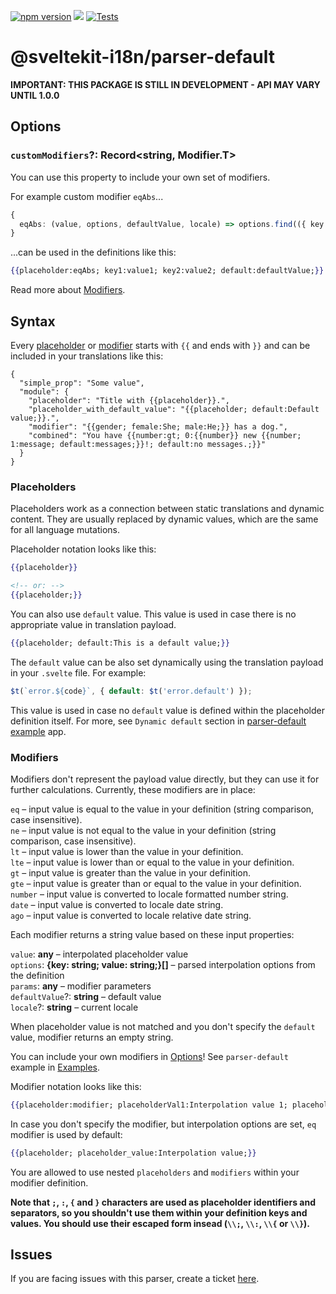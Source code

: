 [![npm version](https://badge.fury.io/js/@sveltekit-i18n%2Fparser-default.svg)](https://badge.fury.io/js/@sveltekit-i18n%2Fparser-default) ![](https://github.com/sveltekit-i18n/parsers/workflows/Tests/badge.svg) [![Tests](https://github.com/sveltekit-i18n/parsers/actions/workflows/tests-parser-default.yml/badge.svg)](https://github.com/sveltekit-i18n/parsers/actions/workflows/tests-parser-default.yml)

# @sveltekit-i18n/parser-default

__IMPORTANT: THIS PACKAGE IS STILL IN DEVELOPMENT - API MAY VARY UNTIL 1.0.0__


## Options

### `customModifiers`?: __Record<string, Modifier.T>__
You can use this property to include your own set of modifiers.

For example custom modifier `eqAbs`...
```typescript
{
  eqAbs: (value, options, defaultValue, locale) => options.find(({ key }) => Math.abs(key) === Math.abs(value))?.value || defaultValue
}

```

...can be used in the definitions like this:

```hbs
{{placeholder:eqAbs; key1:value1; key2:value2; default:defaultValue;}}
```
Read more about [Modifiers](#modifiers).


## Syntax

Every [placeholder](#placeholders) or [modifier](#modifiers) starts with `{{` and ends with `}}` and can be included in your translations like this:
 
```jsonc
{
  "simple_prop": "Some value",
  "module": {
    "placeholder": "Title with {{placeholder}}.",
    "placeholder_with_default_value": "{{placeholder; default:Default value;}}.",
    "modifier": "{{gender; female:She; male:He;}} has a dog.",
    "combined": "You have {{number:gt; 0:{{number}} new {{number; 1:message; default:messages;}}!; default:no messages.;}}"
  }
} 
```

### Placeholders

Placeholders work as a connection between static translations and dynamic content. They are usually replaced by dynamic values, which are the same for all language mutations.

Placeholder notation looks like this:
```hbs
{{placeholder}}

<!-- or: -->
{{placeholder;}}
```

You can also use `default` value. This value is used in case there is no appropriate value in translation payload. 

```hbs
{{placeholder; default:This is a default value;}}
```

The `default` value can be also set dynamically using the translation payload in your `.svelte` file. For example:

```javascript
$t(`error.${code}`, { default: $t('error.default') });
```
This value is used in case no `default` value is defined within the placeholder definition itself. For more, see `Dynamic default` section in [parser-default example](https://github.com/sveltekit-i18n/lib/tree/master/examples/parser-default) app.

### Modifiers
Modifiers don't represent the payload value directly, but they can use it for further calculations. Currently, these modifiers are in place:

`eq` – input value is equal to the value in your definition (string comparison, case insensitive).\
`ne` – input value is not equal to the value in your definition (string comparison, case insensitive).\
`lt` – input value is lower than the value in your definition.\
`lte` – input value is lower than or equal to the value in your definition.\
`gt` – input value is greater than the value in your definition.\
`gte` – input value is greater than or equal to the value in your definition.\
`number` – input value is converted to locale formatted number string.\
`date` – input value is converted to locale date string.\
`ago` – input value is converted to locale relative date string.

Each modifier returns a string value based on these input properties:

`value`: __any__ – interpolated placeholder value\
`options`: __{key: string; value: string;}[]__ – parsed interpolation options from the definition\
`params`: __any__ – modifier parameters\
`defaultValue`?: __string__ – default value\
`locale`?: __string__ – current locale

When placeholder value is not matched and you don't specify the `default` value, modifier returns an empty string.

You can include your own modifiers in [Options](#options)! See `parser-default` example in [Examples](https://github.com/sveltekit-i18n/lib/tree/master/examples).


Modifier notation looks like this:
```hbs
{{placeholder:modifier; placeholderVal1:Interpolation value 1; placeholderVal2:Interpolation value 2; ... ; default:Default value;}}
```

In case you don't specify the modifier, but interpolation options are set, `eq` modifier is used by default:

```hbs
{{placeholder; placeholder_value:Interpolation value;}}
```

You are allowed to use nested `placeholders` and `modifiers` within your modifier definition. 


__Note that `;`, `:`, `{` and `}` characters are used as placeholder identifiers and separators, so you shouldn't use them within your definition keys and values. You should use their escaped form insead (`\\;`, `\\:`, `\\{` or `\\}`).__

## Issues
If you are facing issues with this parser, create a ticket [here](https://github.com/sveltekit-i18n/lib/issues).
